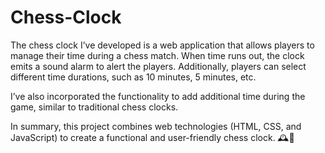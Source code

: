 # Chess-Clock

The chess clock I’ve developed is a web application that allows players to manage their time during a chess match. When time runs out, the clock emits a sound alarm to alert the players. Additionally, players can select different time durations, such as 10 minutes, 5 minutes, etc. 

I’ve also incorporated the functionality to add additional time during the game, similar to traditional chess clocks. 

In summary, this project combines web technologies (HTML, CSS, and JavaScript) to create a functional and user-friendly chess clock. 🕰️👑